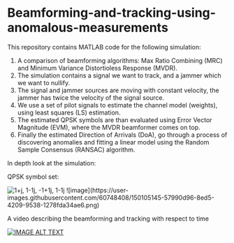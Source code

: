 # Beamforming-and-tracking-using-anomalous-measurements

This repository contains MATLAB code for the following simulation:
1. A comparison of beamforming algorithms: Max Ratio Combining (MRC) and Minimum Variance Distortioless Response (MVDR).
2. The simulation contains a signal we want to track, and a jammer which we want to nullify.
3. The signal and jammer sources are moving with constant velocity, the jammer has twice the velocity of the signal source.
4. We use a set of pilot signals to estimate the channel model (weights), using least squares (LS) estimation.
5. The estimated QPSK symbols are than evaluated using Error Vector Magnitude (EVM), where the MVDR beamformer comes on top.
6. Finally the estimated Direction of Arrivals (DoA), go through a process of discovering anomalies and fitting a linear model using the Random Sample Consensus (RANSAC) algorithm. 

In depth look at the simulation:

QPSK symbol set:

<img src="https://latex.codecogs.com/svg.image?1&plus;j,&space;1-1j,&space;-1&plus;1j,&space;1-1j" title="1+j, 1-1j, -1+1j, 1-1j" />
![image](https://user-images.githubusercontent.com/60748408/150105145-57990d96-8ed5-4209-9538-1278fda34ae6.png)

A video describing the beamforming and tracking with respect to time

[![IMAGE ALT TEXT](https://img.youtube.com/vi/bOLJTF90Vzs/0.jpg)](https://youtu.be/bOLJTF90Vzs)
